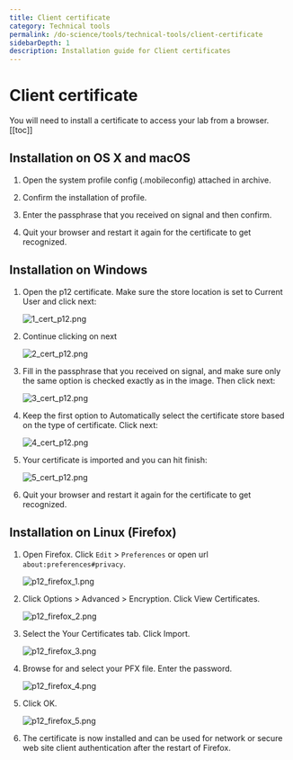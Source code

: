 ```yaml
---
title: Client certificate
category: Technical tools
permalink: /do-science/tools/technical-tools/client-certificate
sidebarDepth: 1
description: Installation guide for Client certificates
---
```


# Client certificate

You will need to install a certificate to access your lab from a browser.
[[toc]]

## Installation on OS X and macOS

1. Open the system profile config (.mobileconfig) attached in archive.

2. Confirm the installation of profile.

3. Enter the passphrase that you received on signal and then confirm.

4. Quit your browser and restart it again for the certificate to get recognized.

## Installation on Windows

1. Open the p12 certificate. Make sure the store location is set to Current User and click next:

   ![1_cert_p12.png](./images/1_cert_p12.png)

2. Continue clicking on next

   ![2_cert_p12.png](./images/2_cert_p12.png)

3. Fill in the passphrase that you received on signal, and make sure only the same option is checked exactly as in the image. Then click next:

   ![3_cert_p12.png](./images/3_cert_p12.png)

4. Keep the first option to Automatically select the certificate store based on the type of certificate. Click next:

   ![4_cert_p12.png](./images/4_cert_p12.png)

5. Your certificate is imported and you can hit finish:

   ![5_cert_p12.png](./images/5_cert_p12.png)

6. Quit your browser and restart it again for the certificate to get recognized.

## Installation on Linux (Firefox)

1. Open Firefox. Click `Edit` > `Preferences` or open url `about:preferences#privacy`.

   ![p12_firefox_1.png](./images/p12_firefox_1.png)

2. Click Options > Advanced > Encryption. Click View Certificates.

   ![p12_firefox_2.png](./images/p12_firefox_2.png)

3. Select the Your Certificates tab. Click Import.

   ![p12_firefox_3.png](./images/p12_firefox_3.png)

4. Browse for and select your PFX file. Enter the password.

   ![p12_firefox_4.png](./images/p12_firefox_4.png)

5. Click OK.

   ![p12_firefox_5.png](./images/p12_firefox_5.png)

6. The certificate is now installed and can be used for network or secure web site client authentication
   after the restart of Firefox.
